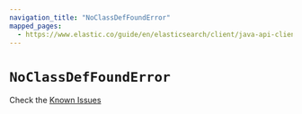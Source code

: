```yaml
---
navigation_title: "NoClassDefFoundError"
mapped_pages:
  - https://www.elastic.co/guide/en/elasticsearch/client/java-api-client/current/no-class-def-found-error.html
---
```


# `NoClassDefFoundError`

Check the [Known Issues](/release-notes/known-issues#known-issues-9-0-0)
